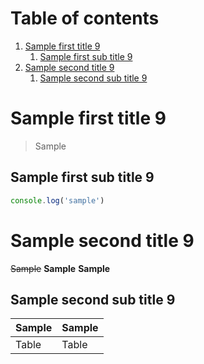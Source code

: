 # Table of contents

1. [Sample first title 9](#sample-first-title-9)
   1. [Sample first sub title 9](#sample-first-sub-title-9)
1. [Sample second title 9](#sample-second-title-9)
   1. [Sample second sub title 9](#sample-second-sub-title-9)

# Sample first title 9

> Sample

## Sample first sub title 9

```javascript
console.log('sample')
```

# Sample second title 9

~~Sample~~
**Sample**
**Sample**

## Sample second sub title 9

| Sample | Sample |
| ------ | ------ |
| Table  | Table  |
